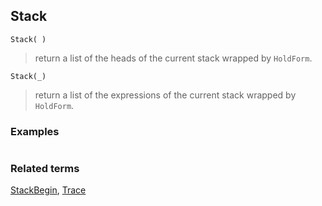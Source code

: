 ## Stack

```
Stack( )
```

> return a list of the heads of the current stack wrapped by `HoldForm`.
 
```
Stack(_)
```

> return a list of the expressions of the current stack wrapped by `HoldForm`.

### Examples 

```

```

### Related terms
[StackBegin](StackBegin.md), [Trace](Trace.md)